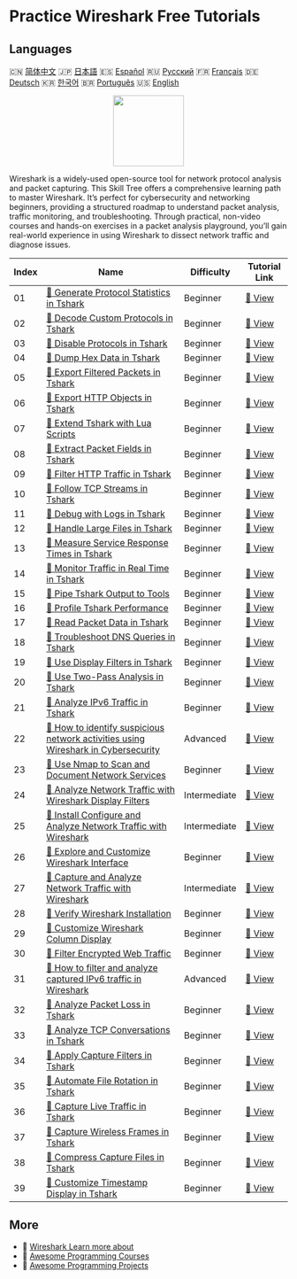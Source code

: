 # Practice Wireshark Free Tutorials

## Languages

🇨🇳 [简体中文](README_zh.md) 🇯🇵 [日本語](README_ja.md) 🇪🇸 [Español](README_es.md) 🇷🇺 [Русский](README_ru.md) 🇫🇷 [Français](README_fr.md) 🇩🇪 [Deutsch](README_de.md) 🇰🇷 [한국어](README_ko.md) 🇧🇷 [Português](README_pt.md) 🇺🇸 [English](README.md) 

<div align="center">
<img width="128px" src="https://file.labex.io/path/OuFutztV2dPZ.png">
</div>

Wireshark is a widely-used open-source tool for network protocol analysis and packet capturing. This Skill Tree offers a comprehensive learning path to master Wireshark. It’s perfect for cybersecurity and networking beginners, providing a structured roadmap to understand packet analysis, traffic monitoring, and troubleshooting. Through practical, non-video courses and hands-on exercises in a packet analysis playground, you’ll gain real-world experience in using Wireshark to dissect network traffic and diagnose issues.

|   Index | Name                                                                                                                                                                                                            | Difficulty   | Tutorial Link                                                                                                                         |
|---------|-----------------------------------------------------------------------------------------------------------------------------------------------------------------------------------------------------------------|--------------|---------------------------------------------------------------------------------------------------------------------------------------|
|      01 | [📖 Generate Protocol Statistics in Tshark](https://labex.io/tutorials/wireshark-generate-protocol-statistics-in-tshark-548930)                                                                                 | Beginner     | [🔗 View](https://labex.io/tutorials/wireshark-generate-protocol-statistics-in-tshark-548930)                                         |
|      02 | [📖 Decode Custom Protocols in Tshark](https://labex.io/tutorials/wireshark-decode-custom-protocols-in-tshark-548921)                                                                                           | Beginner     | [🔗 View](https://labex.io/tutorials/wireshark-decode-custom-protocols-in-tshark-548921)                                              |
|      03 | [📖 Disable Protocols in Tshark](https://labex.io/tutorials/wireshark-disable-protocols-in-tshark-548922)                                                                                                       | Beginner     | [🔗 View](https://labex.io/tutorials/wireshark-disable-protocols-in-tshark-548922)                                                    |
|      04 | [📖 Dump Hex Data in Tshark](https://labex.io/tutorials/wireshark-dump-hex-data-in-tshark-548923)                                                                                                               | Beginner     | [🔗 View](https://labex.io/tutorials/wireshark-dump-hex-data-in-tshark-548923)                                                        |
|      05 | [📖 Export Filtered Packets in Tshark](https://labex.io/tutorials/wireshark-export-filtered-packets-in-tshark-548924)                                                                                           | Beginner     | [🔗 View](https://labex.io/tutorials/wireshark-export-filtered-packets-in-tshark-548924)                                              |
|      06 | [📖 Export HTTP Objects in Tshark](https://labex.io/tutorials/wireshark-export-http-objects-in-tshark-548925)                                                                                                   | Beginner     | [🔗 View](https://labex.io/tutorials/wireshark-export-http-objects-in-tshark-548925)                                                  |
|      07 | [📖 Extend Tshark with Lua Scripts](https://labex.io/tutorials/wireshark-extend-tshark-with-lua-scripts-548926)                                                                                                 | Beginner     | [🔗 View](https://labex.io/tutorials/wireshark-extend-tshark-with-lua-scripts-548926)                                                 |
|      08 | [📖 Extract Packet Fields in Tshark](https://labex.io/tutorials/wireshark-extract-packet-fields-in-tshark-548927)                                                                                               | Beginner     | [🔗 View](https://labex.io/tutorials/wireshark-extract-packet-fields-in-tshark-548927)                                                |
|      09 | [📖 Filter HTTP Traffic in Tshark](https://labex.io/tutorials/wireshark-filter-http-traffic-in-tshark-548928)                                                                                                   | Beginner     | [🔗 View](https://labex.io/tutorials/wireshark-filter-http-traffic-in-tshark-548928)                                                  |
|      10 | [📖 Follow TCP Streams in Tshark](https://labex.io/tutorials/wireshark-follow-tcp-streams-in-tshark-548929)                                                                                                     | Beginner     | [🔗 View](https://labex.io/tutorials/wireshark-follow-tcp-streams-in-tshark-548929)                                                   |
|      11 | [📖 Debug with Logs in Tshark](https://labex.io/tutorials/wireshark-debug-with-logs-in-tshark-548920)                                                                                                           | Beginner     | [🔗 View](https://labex.io/tutorials/wireshark-debug-with-logs-in-tshark-548920)                                                      |
|      12 | [📖 Handle Large Files in Tshark](https://labex.io/tutorials/wireshark-handle-large-files-in-tshark-548931)                                                                                                     | Beginner     | [🔗 View](https://labex.io/tutorials/wireshark-handle-large-files-in-tshark-548931)                                                   |
|      13 | [📖 Measure Service Response Times in Tshark](https://labex.io/tutorials/wireshark-measure-service-response-times-in-tshark-548933)                                                                             | Beginner     | [🔗 View](https://labex.io/tutorials/wireshark-measure-service-response-times-in-tshark-548933)                                       |
|      14 | [📖 Monitor Traffic in Real Time in Tshark](https://labex.io/tutorials/wireshark-monitor-traffic-in-real-time-in-tshark-548934)                                                                                 | Beginner     | [🔗 View](https://labex.io/tutorials/wireshark-monitor-traffic-in-real-time-in-tshark-548934)                                         |
|      15 | [📖 Pipe Tshark Output to Tools](https://labex.io/tutorials/wireshark-pipe-tshark-output-to-tools-548935)                                                                                                       | Beginner     | [🔗 View](https://labex.io/tutorials/wireshark-pipe-tshark-output-to-tools-548935)                                                    |
|      16 | [📖 Profile Tshark Performance](https://labex.io/tutorials/wireshark-profile-tshark-performance-548936)                                                                                                         | Beginner     | [🔗 View](https://labex.io/tutorials/wireshark-profile-tshark-performance-548936)                                                     |
|      17 | [📖 Read Packet Data in Tshark](https://labex.io/tutorials/wireshark-read-packet-data-in-tshark-548937)                                                                                                         | Beginner     | [🔗 View](https://labex.io/tutorials/wireshark-read-packet-data-in-tshark-548937)                                                     |
|      18 | [📖 Troubleshoot DNS Queries in Tshark](https://labex.io/tutorials/wireshark-troubleshoot-dns-queries-in-tshark-548938)                                                                                         | Beginner     | [🔗 View](https://labex.io/tutorials/wireshark-troubleshoot-dns-queries-in-tshark-548938)                                             |
|      19 | [📖 Use Display Filters in Tshark](https://labex.io/tutorials/wireshark-use-display-filters-in-tshark-548939)                                                                                                   | Beginner     | [🔗 View](https://labex.io/tutorials/wireshark-use-display-filters-in-tshark-548939)                                                  |
|      20 | [📖 Use Two-Pass Analysis in Tshark](https://labex.io/tutorials/wireshark-use-two-pass-analysis-in-tshark-548940)                                                                                               | Beginner     | [🔗 View](https://labex.io/tutorials/wireshark-use-two-pass-analysis-in-tshark-548940)                                                |
|      21 | [📖 Analyze IPv6 Traffic in Tshark](https://labex.io/tutorials/wireshark-analyze-ipv6-traffic-in-tshark-548911)                                                                                                 | Beginner     | [🔗 View](https://labex.io/tutorials/wireshark-analyze-ipv6-traffic-in-tshark-548911)                                                 |
|      22 | [📖 How to identify suspicious network activities using Wireshark in Cybersecurity](https://labex.io/tutorials/wireshark-how-to-identify-suspicious-network-activities-using-wireshark-in-cybersecurity-415497) | Advanced     | [🔗 View](https://labex.io/tutorials/wireshark-how-to-identify-suspicious-network-activities-using-wireshark-in-cybersecurity-415497) |
|      23 | [📖 Use Nmap to Scan and Document Network Services](https://labex.io/tutorials/nmap-use-nmap-to-scan-and-document-network-services-415932)                                                                      | Beginner     | [🔗 View](https://labex.io/tutorials/nmap-use-nmap-to-scan-and-document-network-services-415932)                                      |
|      24 | [📖 Analyze Network Traffic with Wireshark Display Filters](https://labex.io/tutorials/wireshark-analyze-network-traffic-with-wireshark-display-filters-415944)                                                 | Intermediate | [🔗 View](https://labex.io/tutorials/wireshark-analyze-network-traffic-with-wireshark-display-filters-415944)                         |
|      25 | [📖 Install Configure and Analyze Network Traffic with Wireshark](https://labex.io/tutorials/wireshark-install-configure-and-analyze-network-traffic-with-wireshark-415947)                                     | Intermediate | [🔗 View](https://labex.io/tutorials/wireshark-install-configure-and-analyze-network-traffic-with-wireshark-415947)                   |
|      26 | [📖 Explore and Customize Wireshark Interface](https://labex.io/tutorials/wireshark-explore-and-customize-wireshark-interface-415949)                                                                           | Beginner     | [🔗 View](https://labex.io/tutorials/wireshark-explore-and-customize-wireshark-interface-415949)                                      |
|      27 | [📖 Capture and Analyze Network Traffic with Wireshark](https://labex.io/tutorials/wireshark-capture-and-analyze-network-traffic-with-wireshark-415956)                                                         | Intermediate | [🔗 View](https://labex.io/tutorials/wireshark-capture-and-analyze-network-traffic-with-wireshark-415956)                             |
|      28 | [📖 Verify Wireshark Installation](https://labex.io/tutorials/wireshark-verify-wireshark-installation-548783)                                                                                                   | Beginner     | [🔗 View](https://labex.io/tutorials/wireshark-verify-wireshark-installation-548783)                                                  |
|      29 | [📖 Customize Wireshark Column Display](https://labex.io/tutorials/wireshark-customize-wireshark-column-display-548785)                                                                                         | Beginner     | [🔗 View](https://labex.io/tutorials/wireshark-customize-wireshark-column-display-548785)                                             |
|      30 | [📖 Filter Encrypted Web Traffic](https://labex.io/tutorials/wireshark-filter-encrypted-web-traffic-548806)                                                                                                     | Beginner     | [🔗 View](https://labex.io/tutorials/wireshark-filter-encrypted-web-traffic-548806)                                                   |
|      31 | [📖 How to filter and analyze captured IPv6 traffic in Wireshark](https://labex.io/tutorials/wireshark-how-to-filter-and-analyze-captured-ipv6-traffic-in-wireshark-414835)                                     | Advanced     | [🔗 View](https://labex.io/tutorials/wireshark-how-to-filter-and-analyze-captured-ipv6-traffic-in-wireshark-414835)                   |
|      32 | [📖 Analyze Packet Loss in Tshark](https://labex.io/tutorials/wireshark-analyze-packet-loss-in-tshark-548912)                                                                                                   | Beginner     | [🔗 View](https://labex.io/tutorials/wireshark-analyze-packet-loss-in-tshark-548912)                                                  |
|      33 | [📖 Analyze TCP Conversations in Tshark](https://labex.io/tutorials/wireshark-analyze-tcp-conversations-in-tshark-548913)                                                                                       | Beginner     | [🔗 View](https://labex.io/tutorials/wireshark-analyze-tcp-conversations-in-tshark-548913)                                            |
|      34 | [📖 Apply Capture Filters in Tshark](https://labex.io/tutorials/wireshark-apply-capture-filters-in-tshark-548914)                                                                                               | Beginner     | [🔗 View](https://labex.io/tutorials/wireshark-apply-capture-filters-in-tshark-548914)                                                |
|      35 | [📖 Automate File Rotation in Tshark](https://labex.io/tutorials/wireshark-automate-file-rotation-in-tshark-548915)                                                                                             | Beginner     | [🔗 View](https://labex.io/tutorials/wireshark-automate-file-rotation-in-tshark-548915)                                               |
|      36 | [📖 Capture Live Traffic in Tshark](https://labex.io/tutorials/wireshark-capture-live-traffic-in-tshark-548916)                                                                                                 | Beginner     | [🔗 View](https://labex.io/tutorials/wireshark-capture-live-traffic-in-tshark-548916)                                                 |
|      37 | [📖 Capture Wireless Frames in Tshark](https://labex.io/tutorials/wireshark-capture-wireless-frames-in-tshark-548917)                                                                                           | Beginner     | [🔗 View](https://labex.io/tutorials/wireshark-capture-wireless-frames-in-tshark-548917)                                              |
|      38 | [📖 Compress Capture Files in Tshark](https://labex.io/tutorials/wireshark-compress-capture-files-in-tshark-548918)                                                                                             | Beginner     | [🔗 View](https://labex.io/tutorials/wireshark-compress-capture-files-in-tshark-548918)                                               |
|      39 | [📖 Customize Timestamp Display in Tshark](https://labex.io/tutorials/wireshark-customize-timestamp-display-in-tshark-548919)                                                                                   | Beginner     | [🔗 View](https://labex.io/tutorials/wireshark-customize-timestamp-display-in-tshark-548919)                                          |

## More

- 🔗 [Wireshark Learn more about](https://labex.io/skilltrees/wireshark)
- 🔗 [Awesome Programming Courses](https://github.com/labex-labs/awesome-programming-courses)
- 🔗 [Awesome Programming Projects](https://github.com/labex-labs/awesome-programming-projects)

